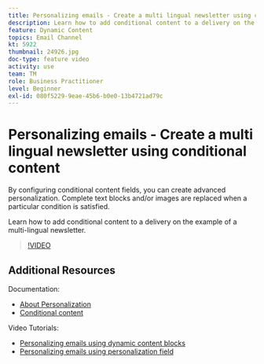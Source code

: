 ```yaml
---
title: Personalizing emails - Create a multi lingual newsletter using conditional content
description: Learn how to add conditional content to a delivery on the example of a multi-lingual newsletter.
feature: Dynamic Content
topics: Email Channel
kt: 5922
thumbnail: 24926.jpg
doc-type: feature video
activity: use
team: TM
role: Business Practitioner
level: Beginner
exl-id: 080f5229-9eae-45b6-b0e0-13b4721ad79c
---
```

# Personalizing emails - Create a multi lingual newsletter using conditional content

By configuring conditional content fields, you can create advanced personalization. Complete text blocks and/or images are replaced when a particular condition is satisfied.

Learn how to add conditional content to a delivery on the example of a multi-lingual newsletter.

>[!VIDEO](https://video.tv.adobe.com/v/24926?quality=12)

## Additional Resources

Documentation:

* [About Personalization](https://docs.adobe.com/content/help/en/campaign-classic/using/sending-messages/personalizing-deliveries/about-personalization.html)
* [Conditional content](https://docs.adobe.com/content/help/en/campaign-classic/using/sending-messages/personalizing-deliveries/conditional-content.html)

Video Tutorials:

* [Personalizing emails using dynamic content blocks](/help/sending-messages/email-channel/personalization-with-dynamic-content-blocks.md)
* [Personalizing emails using personalization field](/help/sending-messages/email-channel/personalizing-emails-using-personalization-fields.md)
